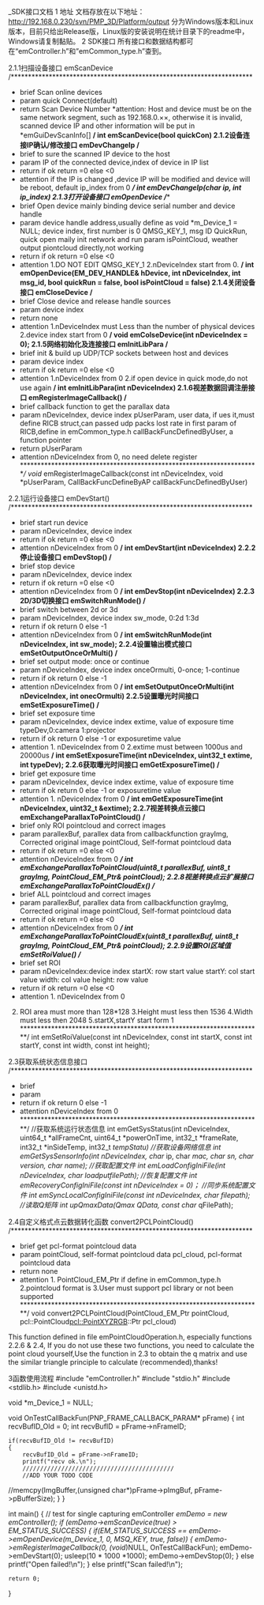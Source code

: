 _SDK接口文档
1 地址
文档存放在以下地址：
http://192.168.0.230/svn/PMP_3D/Platform/output
分为Windows版本和Linux版本，目前只给出Release版，Linux版的安装说明在统计目录下的readme中，Windows请复制黏贴。
2 SDK接口
所有接口和数据结构都可在“emController.h”和”emCommon_type.h”查到。

2.1.1扫描设备接口 emScanDevice
/**********************************************************************
* brief 		Scan online devices
* param 	quick Connect(default)
* return		Scan Device Number
*attention: Host and device must be on the same network segment, such as 192.168.0.××, otherwise it is invalid, scanned device IP and other information will be put in *emGuiDevScanInfo[]
**********************************************************************/
int emScanDevice(bool quickCon)
2.1.2设备连接IP确认/修改接口 emDevChangeIp
/**********************************************************************
* brief 		to sure the scanned IP device to the host
* param 	IP of the connected device,index of device in IP list
* return		if ok return =0 else <0
* attention 	if the IP is changed ,device IP will be modified and device will be reboot, default ip_index from 0
**********************************************************************/
int emDevChangeIp(char* ip, int ip_index)
2.1.3打开设备接口 emOpenDevice
/**********************************************************************
* brief 		Open device mainly binding device serial number and device handle
* param 	device handle address,usually define as void *m_Device_1 = NULL;
device index, first number is 0
QMSG_KEY_1, msg ID
QuickRun, quick open maily init network and run param
isPointCloud, weather output piontcloud directly,not working
* return		if ok return =0 else <0
* attention  1.DO NOT EDIT QMSG_KEY_1 
2.nDeviceIndex start from 0.
**********************************************************************/
int emOpenDevice(EM_DEV_HANDLE& hDevice, int nDeviceIndex, int msg_id, bool quickRun = false, bool isPointCloud = false)
2.1.4关闭设备接口 emCloseDevice
/**********************************************************************
* brief 		Close device and release handle sources
* param 	device index
* return		none
* attention 	1.nDeviceIndex must Less than the number of physical devices
2.device index start from 0
**********************************************************************/
void emColseDevice(int nDeviceIndex = 0);
2.1.5网络初始化及连接接口 emInitLibPara
/**********************************************************************
* brief 		init & build up UDP/TCP sockets between host and devices
* param 	device index 
* return		if ok return =0 else <0
* attention 	1.nDeviceIndex from 0
2.if open device in quick mode,do not use again
**********************************************************************/
int emInitLibPara(int nDeviceIndex)
2.1.6视差数据回调注册接口 emRegisterImageCallback()
/**********************************************************************
* brief 		callback function to get the parallax data
* param 	nDeviceIndex, device index 
pUserParam, user data, if ues it,must define RICB struct,can passed udp packs lost rate in first param of RICB,define in emCommon_type.h
callBackFuncDefinedByUser, a function pointer
* return		pUserParam
* attention 	nDeviceIndex from 0, no need delete register
**********************************************************************/
void* emRegisterImageCallback(const int nDeviceIndex, void *pUserParam, CallBackFuncDefineByAP callBackFuncDefinedByUser)



2.2.1运行设备接口 emDevStart()
/**********************************************************************
* brief 		start run device
* param 	nDeviceIndex, device index
* return		if ok return =0 else <0
* attention	nDeviceIndex from 0 
**********************************************************************/
int emDevStart(int nDeviceIndex)
2.2.2停止设备接口 emDevStop()
/**********************************************************************
* brief 		stop device
* param 	nDeviceIndex, device index
* return		if ok return =0 else <0
* attention 	nDeviceIndex from 0 
**********************************************************************/
int emDevStop(int nDeviceIndex)
2.2.3 2D/3D切换接口 emSwitchRunMode()
/**********************************************************************
* brief 		switch between 2d or 3d
* param 	nDeviceIndex, device index
sw_mode,	 0:2d 1:3d
* return		if ok return 0 else -1
* attention 	nDeviceIndex from 0 
**********************************************************************/
int emSwitchRunMode(int nDeviceIndex, int sw_mode);
2.2.4设置输出模式接口 emSetOutputOnceOrMulti()
/**********************************************************************
* brief 		set output mode: once or continue
* param 	nDeviceIndex, device index
onceOrmulti,  0-once; 1-continue
* return		if ok return 0 else -1
* attention 	nDeviceIndex from 0 
**********************************************************************/
int emSetOutputOnceOrMulti(int nDeviceIndex, int onecOrmulti)
2.2.5设置曝光时间接口 emSetExposureTime()
/**********************************************************************
* brief 		set exposure time
* param 	nDeviceIndex, device index
extime, value of exposure time
typeDev,0:camera 1:projector
* return		if ok return 0 else -1 or exposuretime value
* attention 1.	nDeviceIndex from 0
2.extime must between 1000us and 20000us
**********************************************************************/
int emSetExposureTime(int nDeviceIndex, uint32_t extime, int typeDev);
2.2.6获取曝光时间接口 emGetExposureTime()
/**********************************************************************
* brief 		get exposure time
* param 	nDeviceIndex, device index
extime, value of exposure time
* return		if ok return 0 else -1 or exposuretime value
* attention 1.	nDeviceIndex from 0
**********************************************************************/
int emGetExposureTime(int nDeviceIndex, uint32_t &extime);
2.2.7视差转换点云接口 emExchangeParallaxToPointCloud()
/**********************************************************************
* brief 		only ROI pointcloud and correct images
* param 	parallexBuf, parallex data from callbackfunction
grayImg,	Corrected original image
pointCloud,	Self-format pointcloud data
* return		if ok return =0 else <0
* attention 	nDeviceIndex from 0 
**********************************************************************/
int emExchangeParallaxToPointCloud(uint8_t* parallexBuf, uint8_t *grayImg, PointCloud_EM_Ptr& pointCloud);
2.2.8视差转换点云扩展接口 emExchangeParallaxToPointCloudEx()
/**********************************************************************
* brief 		ALL pointcloud and correct images
* param 	parallexBuf, parallex data from callbackfunction
grayImg,	Corrected original image
pointCloud,	Self-format pointcloud data
* return		if ok return =0 else <0
* attention 	nDeviceIndex from 0 
**********************************************************************/
int emExchangeParallaxToPointCloudEx(uint8_t* parallexBuf, uint8_t *grayImg, PointCloud_EM_Ptr& pointCloud);
2.2.9设置ROI区域值 emSetRoiValue()
/**********************************************************************
* brief 		set ROI 
* param 	nDeviceIndex:device index
startX:  row start value
startY:	col start value
width:	col  value
height:	row value
* return		if ok return =0 else <0
* attention	1. nDeviceIndex from 0
2. ROI area must more than 128*128
3.Height must less then 1536
4.Width must less then 2048
5.startX,startY start form 1
**********************************************************************/
int emSetRoiValue(const int nDeviceIndex, const int startX, const int startY, const int width, const int height);




2.3获取系统状态信息接口 
/**********************************************************************
* brief 		
* param 	
* return		if ok return 0 else -1
* attention 	nDeviceIndex from 0
**********************************************************************/
//获取系统运行状态信息
int emGetSysStatus(int nDeviceIndex, uint64_t *allFrameCnt, uint64_t *powerOnTime, int32_t *frameRate, int32_t *inSideTemp, int32_t *tempStatu)
//获取设备网络信息
int emGetSysSensorInfo(int nDeviceIndex, char* ip, char *mac, char *sn, char *version, char *name);
//获取配置文件
int emLoadConfigIniFile(int nDeviceIndex, char* loadputfilePath);
//恢复配置文件
int emRecoveryConfigIniFile(const int nDeviceIndex =  0)；
//同步系统配置文件
int emSyncLocalConfigIniFile(const int nDeviceIndex, char* filepath);
//读取Q矩阵
int upQmaxData(Qmax* QData, const char* qFilePath);


2.4自定义格式点云数据转化函数 convert2PCLPointCloud()
/**********************************************************************
* brief 		get pcl-format pointcloud data
* param 	pointCloud, self-format pointcloud data
pcl_cloud,	pcl-format pointcloud data
* return		none
* attention 	1.	PointCloud_EM_Ptr if define in emCommon_type.h
2.pointcloud format is <xyzrgb>
3.User must support pcl library or not been supported
**********************************************************************/
void convert2PCLPointCloud(PointCloud_EM_Ptr pointCloud, pcl::PointCloud<pcl::PointXYZRGB>::Ptr pcl_cloud)

This function defined in file emPointCloudOperation.h, especially functions 2.2.6 & 2.4, If you do not use these two functions, you need to calculate the point cloud yourself,Use the function in 2.3 to obtain the q matrix and use the similar triangle principle to calculate (recommended),thanks!




3函数使用流程
#include "emController.h"
#include "stdio.h"
#include <stdlib.h>
#include <unistd.h>

void *m_Device_1 = NULL;

void OnTestCallBackFun(PNP_FRAME_CALLBACK_PARAM* pFrame)
{
    int recvBufID_Old = 0;
    int recvBufID = pFrame->nFrameID;

    if(recvBufID_Old != recvBufID)
    {
        recvBufID_Old = pFrame->nFrameID;
        printf("recv ok.\n");
        ///////////////////////////////////////////
        //ADD YOUR TODO CODE
//memcpy(ImgBuffer,(unsigned char*)pFrame->pImgBuf, 	pFrame->pBufferSize);
    }
}

int main()
{
    // test for single capturing
    emController *emDemo = new emController();
    if (emDemo->emScanDevice(true) > EM_STATUS_SUCCESS) 
    {
        if(EM_STATUS_SUCCESS == emDemo->emOpenDevice(m_Device_1, 0, MSQ_KEY, true, false))
        {
 	  emDemo->emRegisterImageCallback(0, (void*)NULL, OnTestCallBackFun);
	  emDemo->emDevStart(0);
    	  usleep(10 * 1000 *1000);
    	  emDemo->emDevStop(0);
        }
        else
            printf("Open failed!\n");
    }
    else
        printf("Scan failed!\n");
    
    return 0;
}